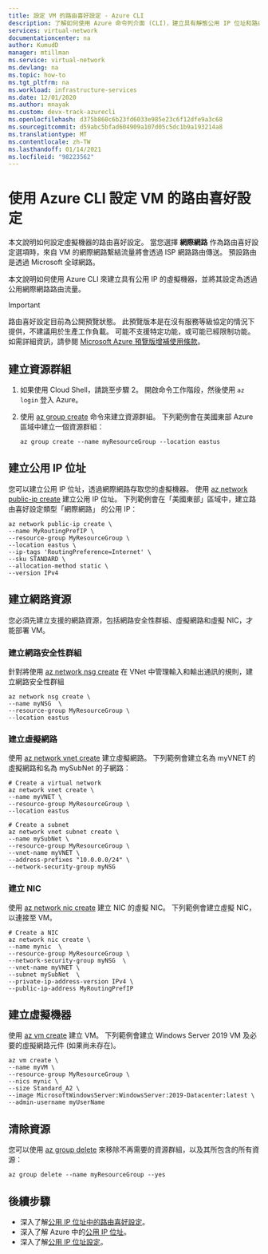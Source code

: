```yaml
---
title: 設定 VM 的路由喜好設定 - Azure CLI
description: 了解如何使用 Azure 命令列介面 (CLI)，建立具有靜態公用 IP 位址和路由喜好設定選擇的 VM。
services: virtual-network
documentationcenter: na
author: KumudD
manager: mtillman
ms.service: virtual-network
ms.devlang: na
ms.topic: how-to
ms.tgt_pltfrm: na
ms.workload: infrastructure-services
ms.date: 12/01/2020
ms.author: mnayak
ms.custom: devx-track-azurecli
ms.openlocfilehash: d375b860c6b23fd6033e985e23c6f12dfe9a3c68
ms.sourcegitcommit: d59abc5bfad604909a107d05c5dc1b9a193214a8
ms.translationtype: MT
ms.contentlocale: zh-TW
ms.lasthandoff: 01/14/2021
ms.locfileid: "98223562"
---
```

# <a name="configure-routing-preference-for-a-vm-using-azure-cli"></a>使用 Azure CLI 設定 VM 的路由喜好設定

本文說明如何設定虛擬機器的路由喜好設定。 當您選擇 **網際網路** 作為路由喜好設定選項時，來自 VM 的網際網路繫結流量將會透過 ISP 網路路由傳送。 預設路由是透過 Microsoft 全球網路。

本文說明如何使用 Azure CLI 來建立具有公用 IP 的虛擬機器，並將其設定為透過公用網際網路路由流量。

> [!IMPORTANT]
> 路由喜好設定目前為公開預覽狀態。
> 此預覽版本是在沒有服務等級協定的情況下提供，不建議用於生產工作負載。 可能不支援特定功能，或可能已經限制功能。 如需詳細資訊，請參閱 [Microsoft Azure 預覽版增補使用條款](https://azure.microsoft.com/support/legal/preview-supplemental-terms/)。

## <a name="create-a-resource-group"></a>建立資源群組
1. 如果使用 Cloud Shell，請跳至步驟 2。 開啟命令工作階段，然後使用 `az login` 登入 Azure。
2. 使用 [az group create](/cli/azure/group#az-group-create) 命令來建立資源群組。 下列範例會在美國東部 Azure 區域中建立一個資源群組：

    ```azurecli
    az group create --name myResourceGroup --location eastus
    ```

## <a name="create-a-public-ip-address"></a>建立公用 IP 位址
您可以建立公用 IP 位址，透過網際網路存取您的虛擬機器。 使用 [az network public-ip create](/cli/azure/network/public-ip) 建立公用 IP 位址。 下列範例會在「美國東部」區域中，建立路由喜好設定類型「網際網路」 的公用 IP：

```azurecli
az network public-ip create \
--name MyRoutingPrefIP \
--resource-group MyResourceGroup \
--location eastus \
--ip-tags 'RoutingPreference=Internet' \
--sku STANDARD \
--allocation-method static \
--version IPv4
```

## <a name="create-network-resources"></a>建立網路資源

您必須先建立支援的網路資源，包括網路安全性群組、虛擬網路和虛擬 NIC，才能部署 VM。

### <a name="create-a-network-security-group"></a>建立網路安全性群組

針對將使用 [az network nsg create](/cli/azure/network/nsg?view=azure-cli-latest#az-network-nsg-create) 在 VNet 中管理輸入和輸出通訊的規則，建立網路安全性群組

```azurecli
az network nsg create \
--name myNSG  \
--resource-group MyResourceGroup \
--location eastus
```

### <a name="create-a-virtual-network"></a>建立虛擬網路

使用 [az network vnet create](/cli/azure/network/vnet?view=azure-cli-latest#az-network-vnet-create) 建立虛擬網路。 下列範例會建立名為 myVNET 的虛擬網路和名為 mySubNet 的子網路：

```azurecli
# Create a virtual network
az network vnet create \
--name myVNET \
--resource-group MyResourceGroup \
--location eastus

# Create a subnet
az network vnet subnet create \
--name mySubNet \
--resource-group MyResourceGroup \
--vnet-name myVNET \
--address-prefixes "10.0.0.0/24" \
--network-security-group myNSG
```

### <a name="create-a-nic"></a>建立 NIC

使用 [az network nic create](/cli/azure/network/nic?view=azure-cli-latest#az-network-nic-create) 建立 NIC 的虛擬 NIC。 下列範例會建立虛擬 NIC，以連接至 VM。

```azurecli-interactive
# Create a NIC
az network nic create \
--name mynic  \
--resource-group MyResourceGroup \
--network-security-group myNSG  \
--vnet-name myVNET \
--subnet mySubNet  \
--private-ip-address-version IPv4 \
--public-ip-address MyRoutingPrefIP
```

## <a name="create-a-virtual-machine"></a>建立虛擬機器

使用 [az vm create](/cli/azure/vm?view=azure-cli-latest#az-vm-create) 建立 VM。 下列範例會建立 Windows Server 2019 VM 及必要的虛擬網路元件 (如果尚未存在)。

```azurecli
az vm create \
--name myVM \
--resource-group MyResourceGroup \
--nics mynic \
--size Standard_A2 \
--image MicrosoftWindowsServer:WindowsServer:2019-Datacenter:latest \
--admin-username myUserName
```

## <a name="clean-up-resources"></a>清除資源

您可以使用 [az group delete](/cli/azure/group#az-group-delete) 來移除不再需要的資源群組，以及其所包含的所有資源：

```azurecli
az group delete --name myResourceGroup --yes
```

## <a name="next-steps"></a>後續步驟

- 深入了解[公用 IP 位址中的路由喜好設定](routing-preference-overview.md)。
- 深入了解 Azure 中的[公用 IP 位址](./public-ip-addresses.md#public-ip-addresses)。
- 深入了解[公用 IP 位址設定](virtual-network-public-ip-address.md#create-a-public-ip-address)。